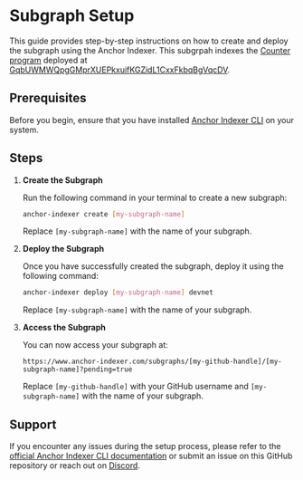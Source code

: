 # Subgraph Setup

This guide provides step-by-step instructions on how to create and deploy the subgraph using the Anchor Indexer. This subgrpah indexes the [Counter program](https://github.com/Aurory-Game/aurorians-on-expedition) deployed at [GqbUWMWQpgGMprXUEPkxuifKGZidL1CxxFkbqBgVqcDV](https://solscan.io/account/GqbUWMWQpgGMprXUEPkxuifKGZidL1CxxFkbqBgVqcDV?cluster=devnet).

## Prerequisites

Before you begin, ensure that you have installed [Anchor Indexer CLI](https://docs.anchor-indexer.com/en/developing/setup-cli/) on your system.

## Steps

1. **Create the Subgraph**

    Run the following command in your terminal to create a new subgraph:

    ```bash
    anchor-indexer create [my-subgraph-name]
    ```

    Replace `[my-subgraph-name]` with the name of your subgraph.

2. **Deploy the Subgraph**

    Once you have successfully created the subgraph, deploy it using the following command:

    ```bash
    anchor-indexer deploy [my-subgraph-name] devnet
    ```

    Replace `[my-subgraph-name]` with the name of your subgraph.

3. **Access the Subgraph**

    You can now access your subgraph at:

    ```
    https://www.anchor-indexer.com/subgraphs/[my-github-handle]/[my-subgraph-name]?pending=true
    ```

    Replace `[my-github-handle]` with your GitHub username and `[my-subgraph-name]` with the name of your subgraph.

## Support

If you encounter any issues during the setup process, please refer to the [official Anchor Indexer CLI documentation](https://docs.anchor-indexer.com/en/developing/setup-cli/) or submit an issue on this GitHub repository or reach out on [Discord](https://discord.gg/ujxjsznD).

